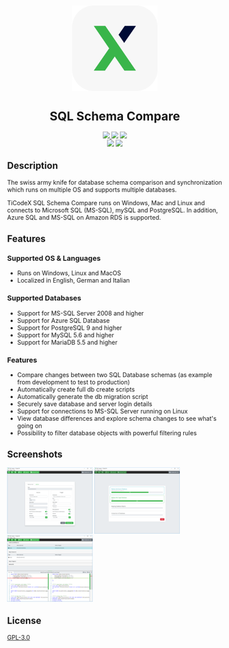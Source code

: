 <p align="center">
  <img src="./SQLSchemaCompare.UI/wwwroot/img/logo.png" width="200">
  <h1 align="center">SQL Schema Compare</h1>
</p>

<div align="center">
  <a href="https://github.com/TiCodeX/SQLSchemaCompare/stargazers">
    <img src="https://img.shields.io/github/stars/TiCodeX/SQLSchemaCompare?style=social">
  </a>
  <a href="https://github.com/TiCodeX/SQLSchemaCompare/blob/master/LICENSE">
    <img src="https://img.shields.io/github/license/TiCodeX/SQLSchemaCompare"></a>
  <a href="https://github.com/TiCodeX/SQLSchemaCompare/releases">
    <img src="https://img.shields.io/github/v/release/TiCodeX/SQLSchemaCompare"></a>
  <br/>
  <a href="https://github.com/TiCodeX/SQLSchemaCompare/actions/workflows/unit-tests.yml">
    <img src="https://img.shields.io/github/actions/workflow/status/TiCodeX/SQLSchemaCompare/unit-tests.yml?label=unit-tests"></a>
  <a href="https://github.com/TiCodeX/SQLSchemaCompare/actions/workflows/integration-tests.yml">
    <img src="https://img.shields.io/github/actions/workflow/status/TiCodeX/SQLSchemaCompare/integration-tests.yml?label=integration-tests">
  </a>
</div>

## Description

The swiss army knife for database schema comparison and synchronization which runs on multiple OS and supports multiple databases.

TiCodeX SQL Schema Compare runs on Windows, Mac and Linux and connects to Microsoft SQL (MS-SQL), mySQL and PostgreSQL.
In addition, Azure SQL and MS-SQL on Amazon RDS is supported.

## Features

### Supported OS & Languages
- Runs on Windows, Linux and MacOS
- Localized in English, German and Italian

### Supported Databases
- Support for MS-SQL Server 2008 and higher
- Support for Azure SQL Database
- Support for PostgreSQL 9 and higher
- Support for MySQL 5.6 and higher
- Support for MariaDB 5.5 and higher

### Features
- Compare changes between two SQL Database schemas (as example from development to test to production)
- Automatically create full db create scripts
- Automatically generate the db migration script
- Securely save database and server login details
- Support for connections to MS-SQL Server running on Linux
- View database differences and explore schema changes to see what's going on
- Possibility to filter database objects with powerful filtering rules


## Screenshots
<p>
  <img src="./images/sqlcompare-screenshot1.png" width="200">
  <img src="./images/sqlcompare-screenshot2.png" width="200">
  <img src="./images/sqlcompare-screenshot3.png" width="200">
</p>

## License

[GPL-3.0](https://choosealicense.com/licenses/gpl-3.0/)
